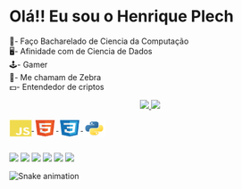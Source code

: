  # Olá!! Eu sou o Henrique Plech
📜- Faço Bacharelado de Ciencia da Computação</br>
🖥️- Afinidade com de Ciencia de Dados</br>
🕹️- Gamer</br>
🦓- Me chamam de Zebra</br>
💵- Entendedor de criptos</br>

  <div align="center">
  <a href="https://github.com/henriqueplech">
  <img height="130em" src="https://github-readme-stats.vercel.app/api?username=henriqueplech&show_icons=true&theme=dark&include_all_commits=true&count_private=true"/>
  <img height="130em" src="https://github-readme-stats.vercel.app/api/top-langs/?username=henriqueplech&layout=compact&langs_count=7&theme=dark"/>
  </div>

  <div style="display: inline_block"><br>
  <img align="center" alt="Henrique-Js" height="30" width="40" src="https://raw.githubusercontent.com/devicons/devicon/master/icons/javascript/javascript-plain.svg">
  <img align="center" alt="Henrique-HTML" height="30" width="40" src="https://raw.githubusercontent.com/devicons/devicon/master/icons/html5/html5-original.svg">
  <img align="center" alt="Henrique-CSS" height="30" width="40" src="https://raw.githubusercontent.com/devicons/devicon/master/icons/css3/css3-original.svg">
  <img align="center" alt="Henrique-Python" height="30" width="40" src="https://raw.githubusercontent.com/devicons/devicon/master/icons/python/python-original.svg">
 

</div>
  
  ##
  
  <div>
 <a href="https://www.youtube.com/channel/UCm1UnPuppXCW4MMV5-bWa8A" target="_blank"><img src="https://img.shields.io/badge/YouTube-FF0000?style=for-the-badge&logo=youtube&logoColor=white" target="_blank"></a>
  <a href="https://www.instagram.com/henriqueferrario/" target="_blank"><img src="https://img.shields.io/badge/-Instagram-%23E4405F?style=for-the-badge&logo=instagram&logoColor=white" target="_blank"></a>
 	<a href="https://www.twitch.tv/henriqueplech" target="_blank"><img src="https://img.shields.io/badge/Twitch-9146FF?style=for-the-badge&logo=twitch&logoColor=white" target="_blank"></a>
 <a href="https://discord.gg/mWN4Vyak" target="_blank"><img src="https://img.shields.io/badge/Discord-7289DA?style=for-the-badge&logo=discord&logoColor=white" target="_blank"></a> 
  <a href = "mailto:henriqueferrario@hotmail.com"><img src="https://img.shields.io/badge/-Gmail-%23333?style=for-the-badge&logo=gmail&logoColor=white" target="_blank"></a>
  <a href="https://www.linkedin.com/in/henrique-ferrario-plech/" target="_blank"><img src="https://img.shields.io/badge/-LinkedIn-%230077B5?style=for-the-badge&logo=linkedin&logoColor=white" target="_blank"></a>
  </div>
 
  ![Snake animation](https://github.com/henriqueplech/henriqueplech/blob/output/github-contribution-grid-snake.svg)
